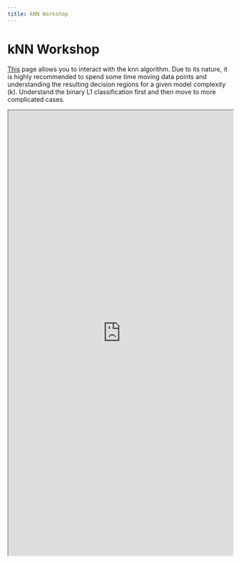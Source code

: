 ```yaml
---
title: kNN Workshop
---
```


# kNN Workshop

[This](http://vision.stanford.edu/teaching/cs231n-demos/knn/) page allows you to interact with the knn algorithm. Due to its nature, it is highly recommended to spend some time moving data points and understanding the resulting decision regions for a given model complexity (k). Understand the binary L1 classification first and then move to more complicated cases. 

<iframe src="http://vision.stanford.edu/teaching/cs231n-demos/knn/" width="100%" height="1000px;"></iframe>
